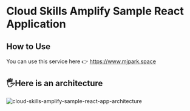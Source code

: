 # Cloud Skills Amplify Sample React Application

## How to Use
You can use this service here 👉 https://www.mjpark.space

## 🖐Here is an architecture
![cloud-skills-amplify-sample-react-app-architecture](https://user-images.githubusercontent.com/77256585/155085142-b5b6c505-b261-47e5-8686-8ebfa28750c9.png)




